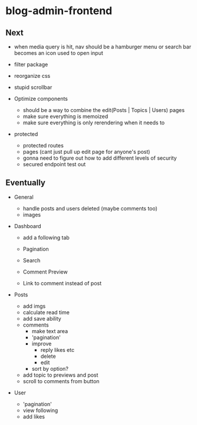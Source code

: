 # blog-admin-frontend

## Next

- when media query is hit, nav should be a hamburger menu or search bar becomes an icon used to open input
- filter package
- reorganize css
- stupid scrollbar
- Optimize components

  - should be a way to combine the edit(Posts | Topics | Users) pages
  - make sure everything is memoized
  - make sure everything is only rerendering when it needs to

- protected
  - protected routes
  - pages (cant just pull up edit page for anyone's post)
  - gonna need to figure out how to add different levels of security
  - secured endpoint test out

## Eventually

- General

  - handle posts and users deleted (maybe comments too)
  - images

- Dashboard

  - add a following tab
  - Pagination
  - Search

  - Comment Preview

  - Link to comment instead of post

- Posts

  - add imgs
  - calculate read time
  - add save ability
  - comments
    - make text area
    - 'pagination'
    - improve
      - reply likes etc
      - delete
      - edit
    - sort by option?
  - add topic to previews and post
  - scroll to comments from button

- User

  - 'pagination'
  - view following
  - add likes
